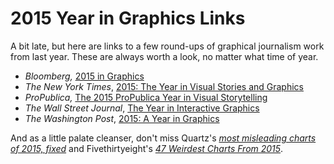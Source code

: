 # 2015 Year in Graphics Links

A bit late, but here are links to a few round-ups of graphical journalism work from last year. These are always worth a look, no matter what time of year.

<ul>
    <li><em>Bloomberg, </em><a href="http://www.bloomberg.com/graphics/2015-in-graphics/">2015 in Graphics</a></li>
    <li><em>The New York Times</em>, <a href="http://www.nytimes.com/interactive/2015/us/year-in-interactive-storytelling.html">2015: The Year in Visual Stories and Graphics</a></li>
    <li><em>ProPublica, </em><a href="https://www.propublica.org/article/2015-propublica-visuals-and-interactives-year-in-review">The 2015 ProPublica Year in Visual Storytelling</a></li>
    <li><em>The Wall Street Journal</em>, <a href="http://graphics.wsj.com/wsj-interactives-2015/">The Year in Interactive Graphics</a></li>
    <li><em>The Washington Post</em>, <a href="https://www.washingtonpost.com/graphics/national/2015-in-graphics/">2015: A Year in Graphics</a></li>
</ul>

And as a little palate cleanser, don't miss Quartz's <em><a href="http://qz.com/580859/the-most-misleading-charts-of-2015-fixed/">most misleading charts of 2015, fixed</a></em> and Fivethirtyeight's <em><a href="http://fivethirtyeight.com/features/our-47-weirdest-charts-from-2015/">47 Weirdest Charts From 2015</a></em>.
